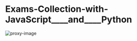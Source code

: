 # Exams-Collection-with-JavaScript____and____Python

![proxy-image](https://user-images.githubusercontent.com/51271834/106403582-1b115900-6438-11eb-9cf2-1e4c0910a830.jpeg)

